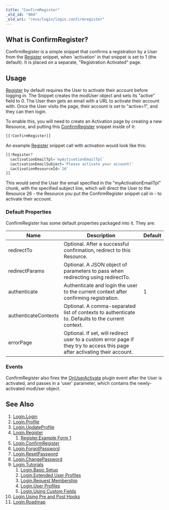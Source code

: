 ```yaml
---
title: "ConfirmRegister"
_old_id: "904"
_old_uri: "revo/login/login.confirmregister"
---
```


## What is ConfirmRegister?

ConfirmRegister is a simple snippet that confirms a registration by a User from the [Register](extras/login/login.register "Login.Register") snippet, when 'activation' in that snippet is set to 1 (the default). It is placed on a separate, "Registration Activated" page.

## Usage

[Register](extras/login/login.register "Login.Register") by default requires the User to activate their account before logging in. The Snippet creates the modUser object and sets its "active" field to 0. The User then gets an email with a URL to activate their account with. Once the User visits the page, their account is set to "active=1", and they can then login.

To enable this, you will need to create an Activation page by creating a new Resource, and putting this [ConfirmRegister](extras/login/login.confirmregister "Login.ConfirmRegister") snippet inside of it:

 ``` php
[[!ConfirmRegister]]
```

An example [Register](extras/login/login.register "Login.Register") snippet call with activation would look like this:

 ``` php
[[!Register?
   &activationEmailTpl=`myActivationEmailTpl`
   &activationEmailSubject=`Please activate your account!`
   &activationResourceId=`26`
]]
```

This would send the User the email specified in the "myActivationEmailTpl" chunk, with the specified subject line, which will direct the User to the Resource 26 - the Resource you put the ConfirmRegister snippet call in - to activate their account.

### Default Properties

ConfirmRegister has some default properties packaged into it. They are:

| Name                 | Description                                                                                                                 | Default |
| -------------------- | --------------------------------------------------------------------------------------------------------------------------- | ------- |
| redirectTo           | Optional. After a successful confirmation, redirect to this Resource.                                                       |         |
| redirectParams       | Optional. A JSON object of parameters to pass when redirecting using redirectTo.                                            |         |
| authenticate         | Authenticate and login the user to the current context after confirming registration.                                       | 1       |
| authenticateContexts | Optional. A comma-separated list of contexts to authenticate to. Defaults to the current context.                           |         |
| errorPage            | Optional. If set, will redirect user to a custom error page if they try to access this page after activating their account. |

### Events

ConfirmRegister also fires the [OnUserActivate](developing-in-modx/basic-development/plugins/system-events/onuseractivate "OnUserActivate") plugin event after the User is activated, and passes in a 'user' parameter, which contains the newly-activated modUser object.

## See Also

1. [Login.Login](extras/login/login)
2. [Login.Profile](extras/login/login.profile)
3. [Login.UpdateProfile](extras/login/login.updateprofile)
4. [Login.Register](extras/login/login.register)
   1. [Register.Example Form 1](extras/login/login.register/example-form-1)
5. [Login.ConfirmRegister](extras/login/login.confirmregister)
6. [Login.ForgotPassword](extras/login/login.forgotpassword)
7. [Login.ResetPassword](extras/login/login.resetpassword)
8. [Login.ChangePassword](extras/login/login.changepassword)
9. [Login.Tutorials](extras/login/login.tutorials)
    1. [Login.Basic Setup](extras/login/login.tutorials/basic-setup)
    2. [Login.Extended User Profiles](extras/login/login.tutorials/extended-user-profiles)
    3. [Login.Request Membership](extras/login/login.tutorials/request-membership)
    4. [Login.User Profiles](extras/login/login.tutorials/profiles)
    5. [Login.Using Custom Fields](extras/login/login.tutorials/using-custom-fields)
10. [Login.Using Pre and Post Hooks](extras/login/login.tutorials/using-pre-and-post-hooks)
11. [Login.Roadmap](extras/login/login.roadmap)
